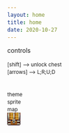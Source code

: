 ```yaml
---
layout: home
title: home
date: 2020-10-27
---
```




<div class="fireworks-container"></div> 
<div class="pyro retrotype-win" style="display:block;"></div>
<div>
    <div>
        <p>controls</p>
        <small>[shift] --> unlock chest<br>[arrows] --> L;R;U;D</small>
        <br><br><br>
        <small>
            <i class="fas fa-palette fa-sm" id="prvo"></i>
            theme
            <br>
            <i class="fas fa-user-astronaut fa-sm"  onclick="changeSprite();"></i>
            sprite
            <br>
            <i class="far fa-compass fa-sm" id="chngmap"></i>
            map
        </small>
    </div>
    <div>
        <canvas class="center map"></canvas>
        <img class="chest" src="/assets/img/sprites/chests.png">
    </div>
</div>

<script>
    let prviBtn = document.getElementById('prvo');
    let btn = document.querySelector('#prvo');

    btn.addEventListener("click",function(){
        document.body.classList.toggle('theme1');
    });
</script>

<script>
function changeSprite() {
    let sprites = ['/assets/img/sprites/gnome_soldier-SWEN.png', '/assets/img/sprites/gnome-f-green_hat-SWEN.png','/assets/img/sprites/gnome-f-red_hat-SWEN.png','/assets/img/sprites/gnome-f-violet_hat-SWEN.png','/assets/img/sprites/gnome-m-green_hat-SWEN.png','/assets/img/sprites/gnome-m-red_hat-SWEN.png','/assets/img/sprites/orig-green_cap-SWEN.png','/assets/img/sprites/orig-red_cap-SWEN.png']

    var randomItem = sprites[Math.floor(Math.random()*sprites.length)];
    console.log(randomItem);
    loadImage(randomItem);
    console.log('[DEBUG] Sprite Changed');
}
</script>

<script>
    let prvimBtn = document.getElementById('chngmap');
    let mbtn = document.querySelector('#chngmap');

    mbtn.addEventListener("click",function(){
        document.getElementsByClassName("map")[0].classList.toggle('map1');
    });
</script>